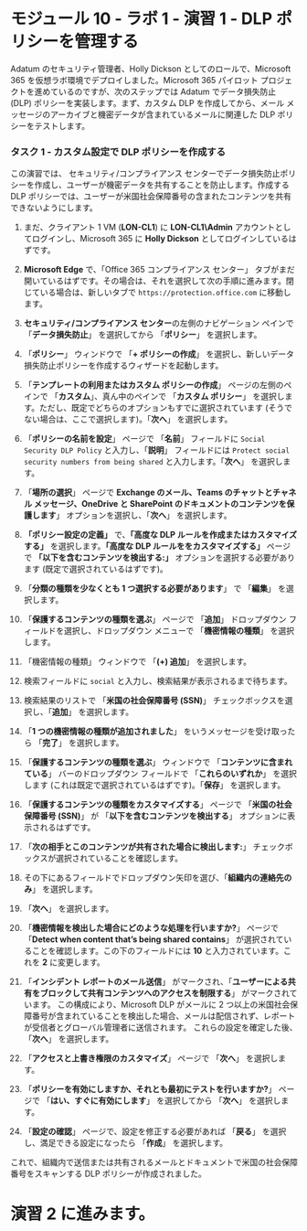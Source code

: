 # モジュール 10 - ラボ 1 - 演習 1 - DLP ポリシーを管理する  


Adatum のセキュリティ管理者、Holly Dickson としてのロールで、Microsoft 365 を仮想ラボ環境でデプロイしました。Microsoft 365 パイロット プロジェクトを進めているのですが、次のステップでは Adatum でデータ損失防止 (DLP) ポリシーを実装します。まず、カスタム DLP を作成してから、メール メッセージのアーカイブと機密データが含まれているメールに関連した DLP ポリシーをテストします。 

### タスク 1 - カスタム設定で DLP ポリシーを作成する

この演習では、 セキュリティ/コンプライアンス センターでデータ損失防止ポリシーを作成し、ユーザーが機密データを共有することを防止します。作成する DLP ポリシーでは、ユーザーが米国社会保障番号の含まれたコンテンツを共有できないようにします。

1. まだ、クライアント 1 VM (**LON-CL1**) に **LON-CL1\Admin** アカウントとしてログインし、Microsoft 365 に **Holly Dickson** としてログインしているはずです。 

2. **Microsoft Edge** で、「Office 365 コンプライアンス センター」 タブがまだ開いているはずです。その場合は、それを選択して次の手順に進みます。閉じている場合は、新しいタブで `https://protection.office.com` に移動します。

3. **セキュリティ/コンプライアンス センター**の左側のナビゲーション ペインで 「**データ損失防止**」 を選択してから 「**ポリシー**」 を選択します。

4. 「**ポリシー**」 ウィンドウで 「**+ ポリシーの作成**」 を選択し、新しいデータ損失防止ポリシーを作成するウィザードを起動します。

5. 「**テンプレートの利用またはカスタム ポリシーの作成**」 ページの左側のペインで 「**カスタム**」、真ん中のペインで 「**カスタム ポリシー**」 を選択します。ただし、既定でどちらのオプションもすでに選択されています (そうでない場合は、ここで選択します)。「**次へ**」 を選択します。

6. 「**ポリシーの名前を設定**」 ページで 「**名前**」 フィールドに `Social Security DLP Policy` と入力し、「**説明**」 フィールドには `Protect social security numbers from being shared` と入力します。「**次へ**」 を選択します。

7. 「**場所の選択**」 ページで **Exchange のメール、Teams のチャットとチャネル メッセージ、OneDrive と SharePoint のドキュメントのコンテンツを保護します**」 オプションを選択し、「**次へ**」 を選択します。

8. **「ポリシー設定の定義」** で、**「高度な DLP ルールを作成またはカスタマイズする」** を選択します。**「高度な DLP ルールををカスタマイズする」** ページで **「以下を含むコンテンツを検出する:」** オプションを選択する必要があります (既定で選択されているはずです)。

9. 「**分類の種類を少なくとも 1 つ選択する必要があります**」 で 「**編集**」 を選択します。

10. 「**保護するコンテンツの種類を選ぶ**」 ページで 「**追加**」 ドロップダウン フィールドを選択し、ドロップダウン メニューで 「**機密情報の種類**」 を選択します。

11. 「機密情報の種類」 ウィンドウで 「**(+) 追加**」 を選択します。

12. 検索フィールドに `social` と入力し、検索結果が表示されるまで待ちます。

13. 検索結果のリストで 「**米国の社会保障番号 (SSN)**」 チェックボックスを選択し、「**追加**」 を選択します。

14. 「**1 つの機密情報の種類が追加されました**」 をいうメッセージを受け取ったら 「**完了**」 を選択します。

15. 「**保護するコンテンツの種類を選ぶ**」 ウィンドウで 「**コンテンツに含まれている**」 バーのドロップダウン フィールドで 「**これらのいずれか**」 を選択します (これは既定で選択されているはずです)。「**保存**」 を選択します。

16. 「**保護するコンテンツの種類をカスタマイズする**」 ページで 「**米国の社会保障番号 (SSN)**」 が 「**以下を含むコンテンツを検出する**」 オプションに表示されるはずです。

17. 「**次の相手とこのコンテンツが共有された場合に検出します:**」 チェックボックスが選択されていることを確認します。

18. その下にあるフィールドでドロップダウン矢印を選び、「**組織内の連絡先のみ**」 を選択します。

19. 「**次へ**」 を選択します。

20. 「**機密情報を検出した場合にどのような処理を行いますか?**」 ページで 「**Detect when content that’s being shared contains**」 が選択されていることを確認します。この下のフィールドには **10** と入力されています。これを **2** に変更します。 

21. 「**インシデント レポートのメール送信**」 がマークされ、「**ユーザーによる共有をブロックして共有コンテンツへのアクセスを制限する**」 がマークされています。  この構成により、Microsoft DLP がメールに 2 つ以上の米国社会保障番号が含まれていることを検出した場合、メールは配信されず、レポートが受信者とグローバル管理者に送信されます。  これらの設定を確定した後、「**次へ**」 を選択します。

21. 「**アクセスと上書き権限のカスタマイズ**」 ページで 「**次へ**」 を選択します。

22. 「**ポリシーを有効にしますか、それとも最初にテストを行いますか?**」 ページで 「**はい、すぐに有効にします**」 を選択してから 「**次へ**」 を選択します。

22. 「**設定の確認**」 ページで、設定を修正する必要があれば 「**戻る**」 を選択し、満足できる設定になったら 「**作成**」 を選択します。

これで、組織内で送信または共有されるメールとドキュメントで米国の社会保障番号をスキャンする DLP ポリシーが作成されました。


# 演習 2 に進みます。 

